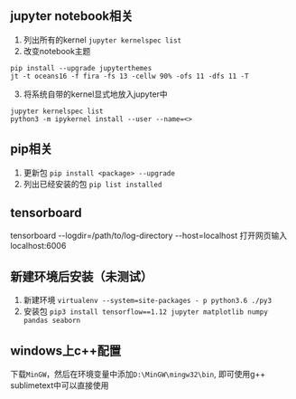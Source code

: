 ## jupyter notebook相关
1. 列出所有的kernel `jupyter kernelspec list`
2. 改变notebook主题
```
pip install --upgrade jupyterthemes
jt -t oceans16 -f fira -fs 13 -cellw 90% -ofs 11 -dfs 11 -T
```
3. 将系统自带的kernel显式地放入jupyter中
```
jupyter kernelspec list
python3 -m ipykernel install --user --name=<>
```

## pip相关
1. 更新包 `pip install <package> --upgrade`
2. 列出已经安装的包 `pip list installed`


## tensorboard
tensorboard --logdir=/path/to/log-directory --host=localhost
打开网页输入localhost:6006

## 新建环境后安装（未测试）
1. 新建环境 `virtualenv --system=site-packages - p python3.6 ./py3`
2. 安装包 `pip3 install tensorflow==1.12 jupyter matplotlib numpy pandas seaborn`

## windows上c++配置
下载`MinGW`，然后在环境变量中添加`D:\MinGW\mingw32\bin`, 即可使用g++
sublimetext中可以直接使用